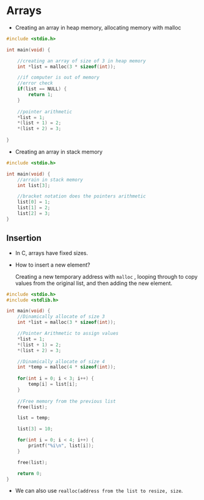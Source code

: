 # Arrays

- Creating an array in heap memory, allocating memory with malloc

```c
#include <stdio.h>

int main(void) {

	//creating an array of size of 3 in heap memory
	int *list = malloc(3 * sizeof(int));

	//if computer is out of memory
	//error check
	if(list == NULL) {
		return 1;
	}
	
	//pointer arithmetic
	*list = 1;
	*(list + 1) = 2;
	*(list + 2) = 3;
	
}
```

- Creating an array in stack memory

```c
#include <stdio.h>

int main(void) {
	//arrain in stack memory
	int list[3];

	//bracket notation does the pointers arithmetic
	list[0] = 1;
	list[1] = 2;
	list[2] = 3;
}
```

## Insertion

- In C, arrays have fixed sizes.
- How to insert a new element?
    
    Creating a new temporary address with `malloc` , looping through to copy values from the original list, and then adding the new element.
    

```c
#include <stdio.h>
#include <stdlib.h>

int main(void) {
	//Dinamically allocate of size 3
	int *list = malloc(3 * sizeof(int));

	//Pointer Arithmetic to assign values
	*list = 1;
	*(list + 1) = 2;
	*(list + 2) = 3;

	//Dinamically allocate of size 4
	int *temp = malloc(4 * sizeof(int));
	
	for(int i = 0; i < 3; i++) {
		temp[i] = list[i];
	}
	
	//Free memory from the previous list
	free(list);

	list = temp;

	list[3] = 10;

	for(int i = 0; i < 4; i++) {
		printf("%i\n", list[i]);
	}

	free(list);

	return 0;
}
```

- We can also use `realloc(address from the list to resize, size`.